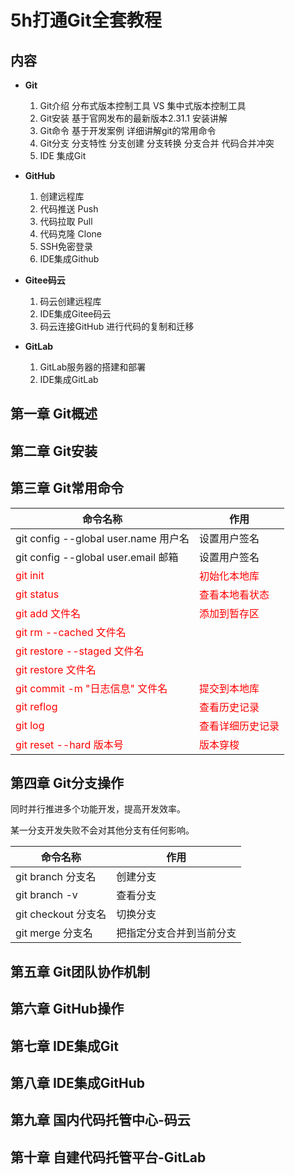 # 5h打通Git全套教程

## 内容

* **Git**
  1. Git介绍 分布式版本控制工具 VS 集中式版本控制工具
  2. Git安装 基于官网发布的最新版本2.31.1 安装讲解
  3. Git命令 基于开发案例 详细讲解git的常用命令
  4. Git分支 分支特性 分支创建 分支转换 分支合并 代码合并冲突
  5. IDE 集成Git

* **GitHub**
  1. 创建远程库
  2. 代码推送 Push
  3. 代码拉取 Pull
  4. 代码克隆 Clone
  5. SSH免密登录
  6. IDE集成Github
* **Gitee码云**
  1. 码云创建远程库
  2. IDE集成Gitee码云
  3. 码云连接GitHub 进行代码的复制和迁移
* **GitLab**
  1. GitLab服务器的搭建和部署
  2. IDE集成GitLab

## 第一章 Git概述

## 第二章 Git安装

## 第三章 Git常用命令

| 命令名称                                                  | 作用                                       |
| --------------------------------------------------------- | ------------------------------------------ |
| git config --global user.name 用户名                      | 设置用户签名                               |
| git config --global user.email 邮箱                       | 设置用户签名                               |
| <font color=#FF000>git init</font>                        | <font color=#FF000>初始化本地库</font>     |
| <font color=#FF000>git status</font>                      | <font color=#FF000>查看本地看状态</font>   |
| <font color=#FF000>git add 文件名</font>                  | <font color=#FF000>添加到暂存区</font>     |
| <font color=#FF000>git rm --cached 文件名</font>          |                                            |
| <font color=#FF0000>git restore --staged 文件名</font>    |                                            |
| <font color=#FF000>git restore 文件名</font>              |                                            |
| <font color=#FF000>git commit -m "日志信息" 文件名</font> | <font color=#FF000>提交到本地库</font>     |
| <font color=#FF000>git reflog</font>                      | <font color=#FF000>查看历史记录</font>     |
| <font color=#FF000>git log</font>                         | <font color=#FF000>查看详细历史记录</font> |
| <font color=#FF000>git reset --hard 版本号</font>         | <font color=#FF000>版本穿梭</font>         |

## 第四章 Git分支操作

同时并行推进多个功能开发，提高开发效率。

某一分支开发失败不会对其他分支有任何影响。

| 命令名称            | 作用                     |
| ------------------- | ------------------------ |
| git branch 分支名   | 创建分支                 |
| git branch -v       | 查看分支                 |
| git checkout 分支名 | 切换分支                 |
| git merge 分支名    | 把指定分支合并到当前分支 |



## 第五章 Git团队协作机制

## 第六章 GitHub操作

## 第七章 IDE集成Git

## 第八章 IDE集成GitHub

## 第九章 国内代码托管中心-码云

## 第十章 自建代码托管平台-GitLab



